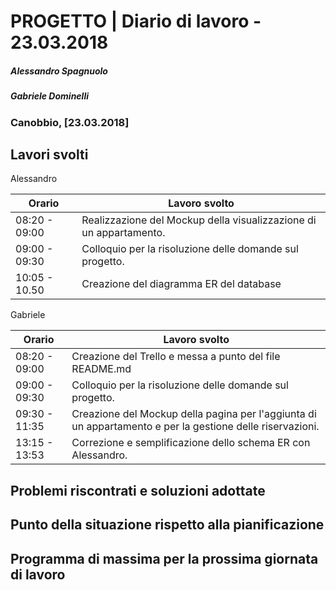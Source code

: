 # PROGETTO | Diario di lavoro - 23.03.2018
##### Alessandro Spagnuolo
##### Gabriele Dominelli
### Canobbio, [23.03.2018]

## Lavori svolti
Alessandro

|Orario        |Lavoro svolto                 |
|--------------|------------------------------|
|08:20 - 09:00 |Realizzazione del Mockup della visualizzazione di un appartamento.|  
|09:00 - 09:30 |Colloquio per la risoluzione delle domande sul progetto.|               
|10:05 - 10.50 |Creazione del diagramma ER del database|

Gabriele

|Orario        |Lavoro svolto                 |
|--------------|------------------------------|
|08:20 - 09:00 |Creazione del Trello e messa a punto del file README.md|
|09:00 - 09:30 |Colloquio per la risoluzione delle domande sul progetto.|
|09:30 - 11:35 |Creazione del Mockup della pagina per l'aggiunta di un appartamento e per la gestione delle riservazioni.|
|13:15 - 13:53 |Correzione e semplificazione dello schema ER con Alessandro.|



##  Problemi riscontrati e soluzioni adottate


##  Punto della situazione rispetto alla pianificazione


## Programma di massima per la prossima giornata di lavoro
